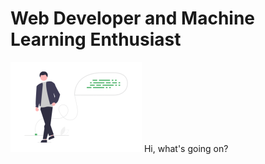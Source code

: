 # Web Developer and Machine Learning Enthusiast

![Tiprock network](https://github.com/tiprock-network/tiprock-network/blob/main/undraw_Source_code_re_wd9m-removebg-preview.png?raw=true)
Hi, what's going on?




